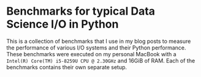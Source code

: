 # Benchmarks for typical Data Science I/O in Python

This is a collection of benchmarks that I use in my blog posts to measure
the performance of various I/O systems and their Python performance. These
benchmarks were executed on my personal MacBook with a
`Intel(R) Core(TM) i5-8259U CPU @ 2.30GHz` and 16GiB of RAM. Each of the
benchmarks contains their own separate setup.
